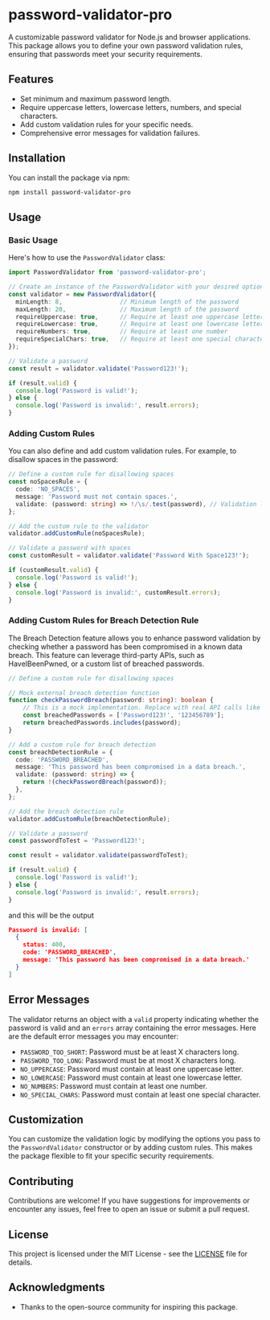 # password-validator-pro

A customizable password validator for Node.js and browser applications. This package allows you to define your own password validation rules, ensuring that passwords meet your security requirements.

## Features

- Set minimum and maximum password length.
- Require uppercase letters, lowercase letters, numbers, and special characters.
- Add custom validation rules for your specific needs.
- Comprehensive error messages for validation failures.

## Installation

You can install the package via npm:

```bash
npm install password-validator-pro
```

## Usage

### Basic Usage

Here's how to use the `PasswordValidator` class:

```typescript
import PasswordValidator from 'password-validator-pro';

// Create an instance of the PasswordValidator with your desired options
const validator = new PasswordValidator({
  minLength: 8,                // Minimum length of the password
  maxLength: 20,               // Maximum length of the password
  requireUppercase: true,      // Require at least one uppercase letter
  requireLowercase: true,      // Require at least one lowercase letter
  requireNumbers: true,        // Require at least one number
  requireSpecialChars: true,   // Require at least one special character
});

// Validate a password
const result = validator.validate('Password123!');

if (result.valid) {
  console.log('Password is valid!');
} else {
  console.log('Password is invalid:', result.errors);
}
```

### Adding Custom Rules

You can also define and add custom validation rules. For example, to disallow spaces in the password:

```typescript
// Define a custom rule for disallowing spaces
const noSpacesRule = {
  code: 'NO_SPACES',
  message: 'Password must not contain spaces.',
  validate: (password: string) => !/\s/.test(password), // Validation logic
};

// Add the custom rule to the validator
validator.addCustomRule(noSpacesRule);

// Validate a password with spaces
const customResult = validator.validate('Password With Space123!');

if (customResult.valid) {
  console.log('Password is valid!');
} else {
  console.log('Password is invalid:', customResult.errors);
}
```

### Adding Custom Rules for Breach Detection Rule
The Breach Detection feature allows you to enhance password validation by checking whether a password has been compromised in a known data breach. This feature can leverage third-party APIs, such as HaveIBeenPwned, or a custom list of breached passwords.

```typescript
// Define a custom rule for disallowing spaces

// Mock external breach detection function
function checkPasswordBreach(password: string): boolean {
    // This is a mock implementation. Replace with real API calls like HaveIBeenPwned or leave it as custom as this.
    const breachedPasswords = ['Password123!', '123456789'];
    return breachedPasswords.includes(password);
}

// Add a custom rule for breach detection
const breachDetectionRule = {
  code: 'PASSWORD_BREACHED',
  message: 'This password has been compromised in a data breach.',
  validate: (password: string) => {
    return !(checkPasswordBreach(password));
  },
};

// Add the breach detection rule
validator.addCustomRule(breachDetectionRule);

// Validate a password
const passwordToTest = 'Password123!';

const result = validator.validate(passwordToTest);

if (result.valid) {
  console.log('Password is valid!');
} else {
  console.log('Password is invalid:', result.errors);
}

```
and this will be the output

```json
Password is invalid: [
  {
    status: 400,
    code: 'PASSWORD_BREACHED',
    message: 'This password has been compromised in a data breach.'
  }
]

```


## Error Messages

The validator returns an object with a `valid` property indicating whether the password is valid and an `errors` array containing the error messages. Here are the default error messages you may encounter:

- `PASSWORD_TOO_SHORT`: Password must be at least X characters long.
- `PASSWORD_TOO_LONG`: Password must be at most X characters long.
- `NO_UPPERCASE`: Password must contain at least one uppercase letter.
- `NO_LOWERCASE`: Password must contain at least one lowercase letter.
- `NO_NUMBERS`: Password must contain at least one number.
- `NO_SPECIAL_CHARS`: Password must contain at least one special character.

## Customization

You can customize the validation logic by modifying the options you pass to the `PasswordValidator` constructor or by adding custom rules. This makes the package flexible to fit your specific security requirements.

## Contributing

Contributions are welcome! If you have suggestions for improvements or encounter any issues, feel free to open an issue or submit a pull request.

## License

This project is licensed under the MIT License - see the [LICENSE](LICENSE) file for details.

## Acknowledgments

- Thanks to the open-source community for inspiring this package.
